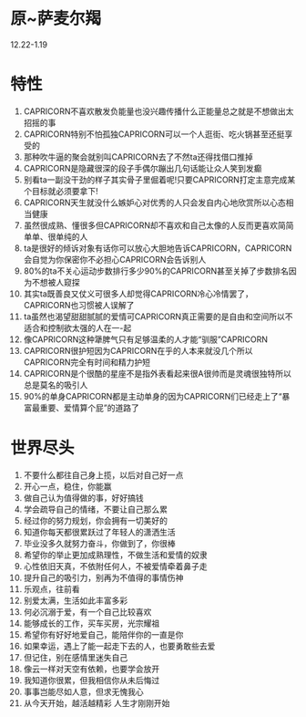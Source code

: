 # 原~萨麦尔羯
12.22-1.19
# 特性
1.	CAPRICORN不喜欢散发负能量也没兴趣传播什么正能量总之就是不想做出太招摇的事
2.	CAPRICORN特别不怕孤独CAPRICORN可以一个人逛街、吃火锅甚至还挺享受的
3.	那种吹牛逼的聚会就别叫CAPRICORN去了不然ta还得找借口推掉
4.	CAPRICORN是隐藏很深的段子手偶尔蹦出几句话能让众人笑到发癫
5.	别看ta一副没干劲的样子其实骨子里倔着呢!只要CAPRICORN打定主意完成某个目标就必须要拿下!
6.	CAPRICORN天生就没什么嫉妒心对优秀的人只会发自内心地欣赏所以心态相当健康
7.	虽然很成熟、懂很多但CAPRICORN却不喜欢和自己太像的人反而更喜欢简简单单、很单纯的人
8.	ta是很好的倾诉对象有话你可以放心大胆地告诉CAPRICORN，CAPRICORN会自觉为你保密你不必担心CAPRICORN会告诉别人
9.	80%的ta不关心运动步数排行多少90%的CAPRICORN甚至关掉了步数排名因为不想被人窥探
10.	其实ta既善良又仗义可很多人却觉得CAPRICORN冷心冷情罢了，CAPRICORN也习惯被人误解了
11.	ta虽然也渴望甜甜腻腻的爱情可CAPRICORN真正需要的是自由和空间所以不适合和控制欲太强的人在一-起
12.	像CAPRICORN这种犟脾气只有足够温柔的人才能“驯服”CAPRICORN
13.	CAPRICORN很护短因为CAPRICORN在乎的人本来就没几个所以CAPRICORN完全有时间和精力护短
14.	CAPRICORN是个很酷的星座不是指外表看起来很A很帅而是灵魂很独特所以总是莫名的吸引人
15.	90%的单身CAPRICORN都是主动单身的因为CAPRICORN们已经走上了“暴富最重要、爱情算个屁”的道路了

# 世界尽头

1.	不要什么都往自己身上揽，以后对自己好一点
2.	开心一点，稳住，你能赢
3.	做自己认为值得做的事，好好搞钱
4.	学会疏导自己的情绪，不要让自己那么累
5.	经过你的努力规划，你会拥有一切美好的
6.	知道你每天都很累跃过了年轻人的潇洒生活
7.	毕业没多久就努力奋斗，你做到了，你很棒
8.	希望你的举止更加成熟理性，不做生活和爱情的奴隶
9.	心性依旧天真，不依附任何人，不被爱情牵着鼻子走
10.	提升自己的吸引力，别再为不值得的事情伤神
11.	乐观点，往前看
12.	别爱太满，生活如此丰富多彩
13.	何必沉溺于爱，有一个自己比较喜欢
14.	能够成长的工作，买车买房，光宗耀祖
15.	希望你有好好地爱自己，能陪伴你的一直是你
16.	如果幸运，遇上了能一起走下去的人，也要勇敢些去爱
17.	但记住，别在感情里迷失自己
18.	像云一样对天空有依赖，也要学会放开
19.	我知道你很累，但我相信你从未后悔过
20.	事事岂能尽如人意，但求无愧我心
21.	从今天开始，越活越精彩
人生才刚刚开始

